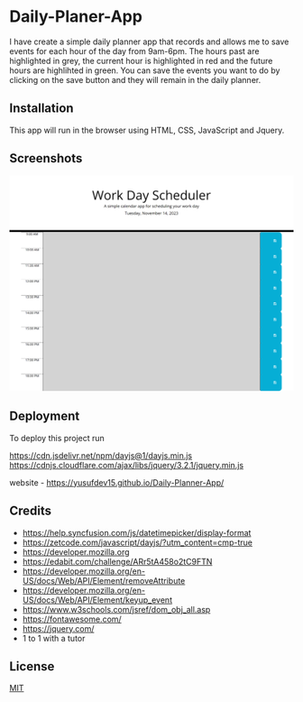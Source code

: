 # Daily-Planer-App
I have create a simple daily planner app that records and allows me to save events for each hour of the day from 9am-6pm. The hours past are highlighted in grey, the current hour is highlighted in red and the future hours are highlihted in green. You can save the events you want to do by clicking on the save button and they will remain in the daily planner.




## Installation

This app will run in the browser using HTML, CSS, JavaScript and Jquery.

    
## Screenshots

![App Screenshot](./assets/images/screencapture-file-C-Users-Yusuf-OneDrive-Desktop-class-Challenges-Daily-Planner-App-index-html-2023-11-14-23_12_42.png)


## Deployment

To deploy this project run

https://cdn.jsdelivr.net/npm/dayjs@1/dayjs.min.js
https://cdnjs.cloudflare.com/ajax/libs/jquery/3.2.1/jquery.min.js

website - https://yusufdev15.github.io/Daily-Planner-App/


## Credits

- https://help.syncfusion.com/js/datetimepicker/display-format 
- https://zetcode.com/javascript/dayjs/?utm_content=cmp-true 
- https://developer.mozilla.org
- https://edabit.com/challenge/ARr5tA458o2tC9FTN
- https://developer.mozilla.org/en-US/docs/Web/API/Element/removeAttribute
- https://developer.mozilla.org/en-US/docs/Web/API/Element/keyup_event
- https://www.w3schools.com/jsref/dom_obj_all.asp
- https://fontawesome.com/
- https://jquery.com/
- 1 to 1 with a tutor 

## License

[MIT](https://choosealicense.com/licenses/mit/)



